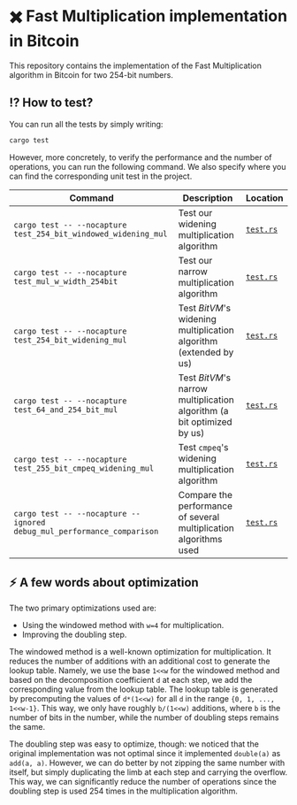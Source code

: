 # :heavy_multiplication_x: Fast Multiplication implementation in Bitcoin

This repository contains the implementation of the Fast Multiplication algorithm in Bitcoin for two
254-bit numbers.

## :interrobang: How to test?

You can run all the tests by simply writing:

```bash
cargo test
```

However, more concretely, to verify the performance and the number of operations, you can run the following command. We also
specify where you can find the corresponding unit test in the project.

| Command | Description | Location |
| --- | --- | --- |
| `cargo test -- --nocapture test_254_bit_windowed_widening_mul` | Test our widening multiplication algorithm | [`test.rs`](src/bigint/arithmetics/test.rs#L517) |
| `cargo test -- --nocapture test_mul_w_width_254bit` | Test our narrow multiplication algorithm | [`test.rs`](src/bigint/arithmetics/test.rs#L487) |
| `cargo test -- --nocapture test_254_bit_widening_mul` | Test _BitVM_'s widening multiplication algorithm (extended by us) | [`test.rs`](src/bigint/arithmetics/test.rs#L457) |
| `cargo test -- --nocapture test_64_and_254_bit_mul` | Test _BitVM_'s narrow multiplication algorithm (a bit optimized by us) | [`test.rs`](src/bigint/arithmetics/test.rs#L414) |
| `cargo test -- --nocapture test_255_bit_cmpeq_widening_mul` | Test `cmpeq`'s widening multiplication algorithm | [`test.rs`](src/bigint/cmpeq/test.rs#L56) |
| `cargo test -- --nocapture --ignored debug_mul_performance_comparison` | Compare the performance of several multiplication algorithms used | [`test.rs`](src/bigint/performance.rs#L14) |

## :zap: A few words about optimization

The two primary optimizations used are:

- Using the windowed method with `w=4` for multiplication.
- Improving the doubling step.

The windowed method is a well-known optimization for multiplication. It reduces the number of additions with an additional
cost to generate the lookup table. Namely, we use the base `1<<w` for the windowed method and based on the decomposition
coefficient `d` at each step, we add the corresponding value from the lookup table. The lookup table is generated by
precomputing the values of `d*(1<<w)` for all `d` in the range `{0, 1, ..., 1<<w-1}`. This way, we only have roughly
`b/(1<<w)` additions, where `b` is the number of bits in the number, while the number of doubling steps remains the same.

The doubling step was easy to optimize, though: we noticed that the original implementation was not optimal since
it implemented `double(a)` as `add(a, a)`. However, we can do better by not zipping the same number with itself, but
simply duplicating the limb at each step and carrying the overflow. This way, we can significantly reduce the number of operations
since the doubling step is used 254 times in the multiplication algorithm.
